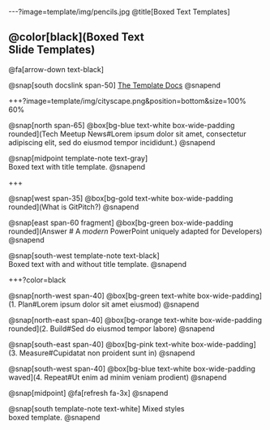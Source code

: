 ---?image=template/img/pencils.jpg
@title[Boxed Text Templates]

## @color[black](Boxed Text<br>Slide Templates)

@fa[arrow-down text-black]

@snap[south docslink span-50]
[The Template Docs](https://gitpitch.com/docs/the-template)
@snapend

+++?image=template/img/cityscape.png&position=bottom&size=100% 60%

@snap[north span-65]
@box[bg-blue text-white box-wide-padding rounded](Tech Meetup News#Lorem ipsum dolor sit amet, consectetur adipiscing elit, sed do eiusmod tempor incididunt.)
@snapend

@snap[midpoint template-note text-gray]
<br>Boxed text with title template.
@snapend


+++

@snap[west span-35]
@box[bg-gold text-white box-wide-padding rounded](What is GitPitch?)
@snapend

@snap[east span-60 fragment]
@box[bg-green box-wide-padding rounded](Answer # A *modern* PowerPoint uniquely adapted for Developers)
@snapend

@snap[south-west template-note text-black]
<br>Boxed text with and without title template.
@snapend

+++?color=black

@snap[north-west span-40]
@box[bg-green text-white box-wide-padding](1. Plan#Lorem ipsum dolor sit amet eiusmod)
@snapend

@snap[north-east span-40]
@box[bg-orange text-white box-wide-padding rounded](2. Build#Sed do eiusmod tempor labore)
@snapend

@snap[south-east span-40]
@box[bg-pink text-white box-wide-padding](3. Measure#Cupidatat non proident sunt in)
@snapend

@snap[south-west span-40]
@box[bg-blue text-white box-wide-padding waved](4. Repeat#Ut enim ad minim veniam prodient)
@snapend

@snap[midpoint]
@fa[refresh fa-3x]
@snapend

@snap[south template-note text-white]
Mixed styles<br>boxed template.
@snapend
